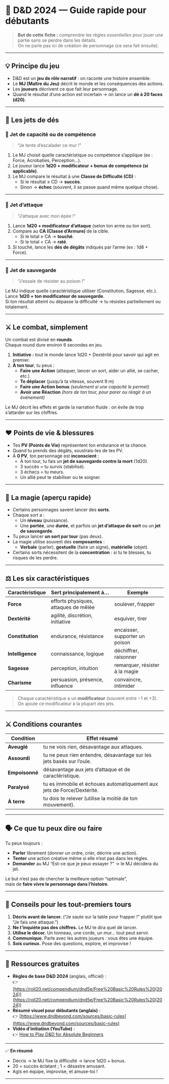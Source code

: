 # 🎲 D&D 2024 — Guide rapide pour débutants

> **But de cette fiche :** comprendre les règles *essentielles* pour jouer une partie sans se perdre dans les détails.  
> On ne parle pas ici de création de personnage (ce sera fait ensuite).

---

## 💡 Principe du jeu

- D&D est un **jeu de rôle narratif** : on raconte une histoire ensemble.  
- Le **MJ (Maître du Jeu)** décrit le monde et les conséquences des actions.  
- Les **joueurs** décrivent ce que fait leur personnage.  
- Quand le résultat d’une action est incertain → on lance un **dé à 20 faces (d20)**.

---

## 🧮 Les jets de dés

### 🔸 Jet de capacité ou de compétence
> “Je tente d’escalader ce mur !”

1. Le MJ choisit quelle caractéristique ou compétence s’applique (ex : Force, Acrobaties, Perception…).  
2. Le joueur lance **1d20 + modificateur + bonus de compétence (si applicable)**.  
3. Le MJ compare le résultat à une **Classe de Difficulté (CD)** :
   - Si le résultat ≥ CD → **succès**.  
   - Sinon → **échec** (souvent, il se passe quand même quelque chose).

---

### 🔸 Jet d’attaque
> “J’attaque avec mon épée !”

1. Lance **1d20 + modificateur d’attaque** (selon ton arme ou ton sort).  
2. Compare au **CA (Classe d’Armure)** de la cible.  
   - Si le total ≥ CA → **touché**.  
   - Si le total < CA → **raté**.  
3. Si touché, lance les **dés de dégâts** indiqués par l’arme (ex : 1d8 + Force).

---

### 🔸 Jet de sauvegarde
> “J’essaie de résister au poison !”

Le MJ indique quelle caractéristique utiliser (Constitution, Sagesse, etc.).  
Lance **1d20 + ton modificateur de sauvegarde**.  
Si ton résultat atteint ou dépasse la difficulté → tu résistes partiellement ou totalement.

---

## ⚔️ Le combat, simplement

Un combat est divisé en **rounds**.  
Chaque round dure environ 6 secondes en jeu.

1. **Initiative :** tout le monde lance 1d20 + Dextérité pour savoir qui agit en premier.  
2. **À ton tour**, tu peux :
   - **Faire une Action** (attaquer, lancer un sort, aider un allié, se cacher, etc.)  
   - **Te déplacer** (jusqu’à ta vitesse, souvent 9 m)  
   - **Faire une Action bonus** *(seulement si une capacité le permet)*  
   - **Avoir une Réaction** *(hors de ton tour, pour parer ou réagir à un événement)*  

Le MJ décrit les effets et garde la narration fluide : on évite de trop s’attarder sur les chiffres.

---

## ❤️ Points de vie & blessures

- Tes **PV (Points de Vie)** représentent ton endurance et ta chance.  
- Quand tu prends des dégâts, soustrais-les de tes PV.  
- À **0 PV**, ton personnage est **inconscient** :
  - À ton tour, tu fais un **jet de sauvegarde contre la mort** (1d20).  
  - 3 succès = tu survis (stabilisé).  
  - 3 échecs = tu meurs.  
  - Un allié peut te stabiliser ou te soigner.

---

## 🔮 La magie (aperçu rapide)

- Certains personnages savent lancer des **sorts**.  
- Chaque sort a :
  - Un **niveau** (puissance).  
  - Une **portée**, une **durée**, et parfois un **jet d’attaque de sort** ou un **jet de sauvegarde**.  
- Tu peux lancer **un sort par tour** (pas deux).  
- La magie utilise souvent des **composantes** :  
  - **Verbale** (parler), **gestuelle** (faire un signe), **matérielle** (objet).  
- Certains sorts nécessitent de la **concentration** : si tu te blesses, tu risques de les perdre.

---

## ⚖️ Les six caractéristiques

| Caractéristique  | Sert principalement à…               | Exemple                        |
| ---------------- | ------------------------------------ | ------------------------------ |
| **Force**        | efforts physiques, attaques de mêlée | soulever, frapper              |
| **Dextérité**    | agilité, discrétion, initiative      | esquiver, tirer                |
| **Constitution** | endurance, résistance                | encaisser, supporter un poison |
| **Intelligence** | connaissance, logique                | déchiffrer, raisonner          |
| **Sagesse**      | perception, intuition                | remarquer, résister à la magie |
| **Charisme**     | persuasion, présence, influence      | convaincre, intimider          |

> Chaque caractéristique a un **modificateur** (souvent entre −1 et +3).  
> On ajoute ce modificateur à la plupart des jets.

---

## ⚔️ Conditions courantes

| Condition | Effet résumé |
|------------|--------------|
| **Aveuglé** | tu ne vois rien, désavantage aux attaques. |
| **Assourdi** | tu ne peux rien entendre, désavantage sur les jets basés sur l’ouïe. |
| **Empoisonné** | désavantage aux jets d’attaque et de caractéristique. |
| **Paralysé** | tu es immobile et échoues automatiquement aux jets de Force/Dextérité. |
| **À terre** | tu dois te relever (utilise la moitié de ton mouvement). |

---

## 🗣️ Ce que tu peux dire ou faire

Tu peux toujours :
- **Parler** librement (donner un ordre, crier, décrire une action).  
- **Tenter** une action créative même si elle n’est pas dans les règles.  
- **Demander** au MJ “Est-ce que je peux essayer ?” → le MJ décidera du jet.

Le but n’est pas de chercher la meilleure option “optimale”,  
mais de **faire vivre le personnage dans l’histoire**.

---

## 🧭 Conseils pour les tout-premiers tours

1. **Décris avant de lancer.** (“Je saute sur la table pour frapper !” plutôt que “Je fais une attaque.”)  
2. **Ne t’inquiète pas des chiffres.** Le MJ te dira quel dé lancer.  
3. **Utilise le décor.** Un tonneau, une corde, un mur… tout peut servir.  
4. **Communique.** Parle avec les autres joueurs : vous êtes une équipe.  
5. **Sois curieux.** Pose des questions, explore, et improvise !

---

## 📘 Ressources gratuites

- **Règles de base D&D 2024** (anglais, officiel) :  
  👉 [https://roll20.net/compendium/dnd5e/Free%20Basic%20Rules%20(2024)](https://roll20.net/compendium/dnd5e/Free%20Basic%20Rules%20(2024))
- **Résumé visuel pour débutants (anglais)** :  
  👉 [https://www.dndbeyond.com/sources/basic-rules](https://www.dndbeyond.com/sources/basic-rules)
- **Vidéo d’initiation (YouTube)** :  
  👉 [How to Play D&D for Absolute Beginners](https://www.youtube.com/watch?v=hNNBjVmNbQI)

---

✅ **En résumé**
- Décris → le MJ fixe la difficulté → lance 1d20 + bonus.  
- 20 = succès éclatant ; 1 = désastre amusant.  
- Agis en équipe, improvise, et amuse-toi !

---
